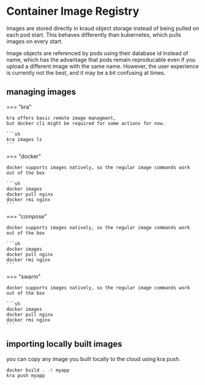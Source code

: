# Container Image Registry

Images are stored directly in kraud object storage instead of being pulled on each pod start.
This behaves differently than kubernetes, which pulls images on every start.

Image objects are referenced by pods using their database id instead of name, which has the advantage that pods remain reproducable even if you upload a different image with the same name.
However, the user experience is currently not the best, and it may be a bit confusing at times.



## managing images

=== "kra"

    kra offers basic remote image managment,
    but docker cli might be required for some actions for now.

    ```sh
    kra images ls
    ```
=== "docker"

    docker supports images natively, so the regular image commands work out of the box

    ```sh
    docker images
    docker pull nginx
    docker rmi nginx
    ```

=== "compose"

    docker supports images natively, so the regular image commands work out of the box

    ```sh
    docker images
    docker pull nginx
    docker rmi nginx
    ```


=== "swarm"

    docker supports images natively, so the regular image commands work out of the box

    ```sh
    docker images
    docker pull nginx
    docker rmi nginx
    ```

## importing locally built images


you can copy any image you built locally to the cloud using kra push.


```sh
docker build . -t myapp
kra push myapp
```

